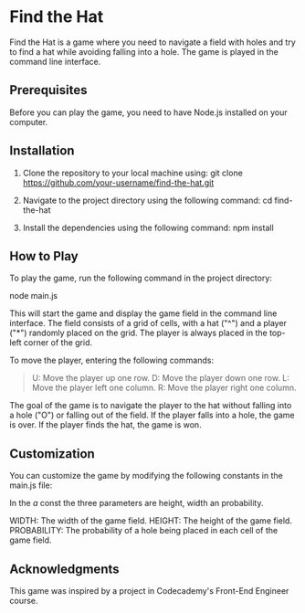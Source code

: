 # Find the Hat

Find the Hat is a game where you need to navigate a field with holes and try to find a hat while avoiding falling into a hole. The game is played in the command line interface.

## Prerequisites

Before you can play the game, you need to have Node.js installed on your computer.

## Installation

1. Clone the repository to your local machine using:
git clone https://github.com/your-username/find-the-hat.git

2. Navigate to the project directory using the following command:
cd find-the-hat

3. Install the dependencies using the following command:
npm install

## How to Play

To play the game, run the following command in the project directory:

node main.js

This will start the game and display the game field in the command line interface. The field consists of a grid of cells, with a hat ("^") and a player ("*") randomly placed on the grid. The player is always placed in the top-left corner of the grid.

To move the player, entering the following commands:

> U: Move the player up one row.
> D: Move the player down one row.
> L: Move the player left one column.
> R: Move the player right one column.

The goal of the game is to navigate the player to the hat without falling into a hole ("O") or falling out of the field. If the player falls into a hole, the game is over. If the player finds the hat, the game is won.

## Customization

You can customize the game by modifying the following constants in the main.js file:

In the *a* const the three parameters are height, width an probability.

WIDTH: The width of the game field.
HEIGHT: The height of the game field.
PROBABILITY: The probability of a hole being placed in each cell of the game field.

## Acknowledgments

This game was inspired by a project in Codecademy's Front-End Engineer course.
